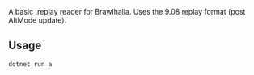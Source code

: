 A basic .replay reader for Brawlhalla.
Uses the 9.08 replay format (post AltMode update).

## Usage
```sh
dotnet run a
```
